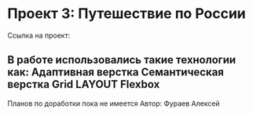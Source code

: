 # Проект 3: Путешествие по России 
Ссылка на проект:

В работе использовались такие технологии как:
Адаптивная верстка
Семантическая верстка
Grid LAYOUT
Flexbox
--------
Планов по доработки пока не имеется
Автор: Фураев Алексей
